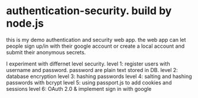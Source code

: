# authentication-security. build by node.js 
this is my demo authentication and security web app. the web app can let people sign up/in with their google account or create a local account and submit their anonymous secrets.

I experiment with differnet level security.
level 1: register users with username and password. password are plain text stored in DB.
level 2: database encryption 
level 3: hashing passwords 
level 4: salting and hashing passwords with bcrypt 
level 5: using passport.js to add cookies and sessions 
level 6: OAuth 2.0 & implement sign in with google 


